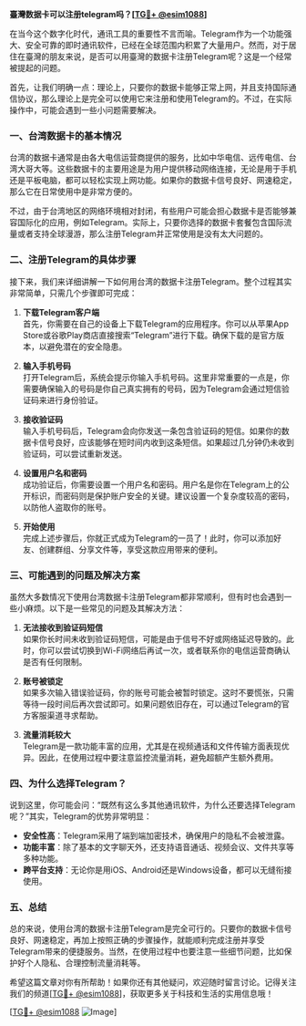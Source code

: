 **臺灣数据卡可以注册telegram吗？[[TG💪+ @esim1088](https://t.me/s/esim1088)]**

在当今这个数字化时代，通讯工具的重要性不言而喻。Telegram作为一个功能强大、安全可靠的即时通讯软件，已经在全球范围内积累了大量用户。然而，对于居住在臺灣的朋友来说，是否可以用臺灣的数据卡注册Telegram呢？这是一个经常被提起的问题。

首先，让我们明确一点：理论上，只要你的数据卡能够正常上网，并且支持国际通信协议，那么理论上是完全可以使用它来注册和使用Telegram的。不过，在实际操作中，可能会遇到一些小问题需要解决。

### **一、台湾数据卡的基本情况**

台湾的数据卡通常是由各大电信运营商提供的服务，比如中华电信、远传电信、台湾大哥大等。这些数据卡的主要用途是为用户提供移动网络连接，无论是用于手机还是平板电脑，都可以轻松实现上网功能。如果你的数据卡信号良好、网速稳定，那么它在日常使用中是非常方便的。

不过，由于台湾地区的网络环境相对封闭，有些用户可能会担心数据卡是否能够兼容国际化的应用，例如Telegram。实际上，只要你选择的数据卡套餐包含国际流量或者支持全球漫游，那么注册Telegram并正常使用是没有太大问题的。

### **二、注册Telegram的具体步骤**

接下来，我们来详细讲解一下如何用台湾的数据卡注册Telegram。整个过程其实非常简单，只需几个步骤即可完成：

1. **下载Telegram客户端**  
   首先，你需要在自己的设备上下载Telegram的应用程序。你可以从苹果App Store或谷歌Play商店直接搜索“Telegram”进行下载。确保下载的是官方版本，以避免潜在的安全隐患。

2. **输入手机号码**  
   打开Telegram后，系统会提示你输入手机号码。这里非常重要的一点是，你需要确保输入的号码是你自己真实拥有的号码，因为Telegram会通过短信验证码来进行身份验证。

3. **接收验证码**  
   输入手机号码后，Telegram会向你发送一条包含验证码的短信。如果你的数据卡信号良好，应该能够在短时间内收到这条短信。如果超过几分钟仍未收到验证码，可以尝试重新发送。

4. **设置用户名和密码**  
   成功验证后，你需要设置一个用户名和密码。用户名是你在Telegram上的公开标识，而密码则是保护账户安全的关键。建议设置一个复杂度较高的密码，以防他人盗取你的账号。

5. **开始使用**  
   完成上述步骤后，你就正式成为Telegram的一员了！此时，你可以添加好友、创建群组、分享文件等，享受这款应用带来的便利。

### **三、可能遇到的问题及解决方案**

虽然大多数情况下使用台湾数据卡注册Telegram都非常顺利，但有时也会遇到一些小麻烦。以下是一些常见的问题及其解决方法：

1. **无法接收到验证码短信**  
   如果你长时间未收到验证码短信，可能是由于信号不好或网络延迟导致的。此时，你可以尝试切换到Wi-Fi网络后再试一次，或者联系你的电信运营商确认是否有任何限制。

2. **账号被锁定**  
   如果多次输入错误验证码，你的账号可能会被暂时锁定。这时不要慌张，只需等待一段时间后再次尝试即可。如果问题依旧存在，可以通过Telegram的官方客服渠道寻求帮助。

3. **流量消耗较大**  
   Telegram是一款功能丰富的应用，尤其是在视频通话和文件传输方面表现优异。因此，在使用过程中要注意监控流量消耗，避免超额产生额外费用。

### **四、为什么选择Telegram？**

说到这里，你可能会问：“既然有这么多其他通讯软件，为什么还要选择Telegram呢？”其实，Telegram的优势非常明显：

- **安全性高**：Telegram采用了端到端加密技术，确保用户的隐私不会被泄露。
- **功能丰富**：除了基本的文字聊天外，还支持语音通话、视频会议、文件共享等多种功能。
- **跨平台支持**：无论你是用iOS、Android还是Windows设备，都可以无缝衔接使用。

### **五、总结**

总的来说，使用台湾的数据卡注册Telegram是完全可行的。只要你的数据卡信号良好、网速稳定，再加上按照正确的步骤操作，就能顺利完成注册并享受Telegram带来的便捷服务。当然，在使用过程中也要注意一些细节问题，比如保护好个人隐私、合理控制流量消耗等。

希望这篇文章对你有所帮助！如果你还有其他疑问，欢迎随时留言讨论。记得关注我们的频道[[TG💪+ @esim1088](https://t.me/s/esim1088)]，获取更多关于科技和生活的实用信息哦！

[[TG💪+ @esim1088](https://t.me/s/esim1088) ![Image](https://i.postimg.cc/4NQfJmqS/Snipaste-2025-05-13-00-14-12.png)]